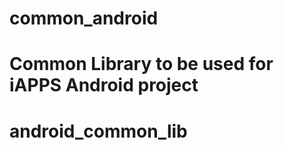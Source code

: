common_android
==============

Common Library to be used for iAPPS Android project
=======
android_common_lib
==================

